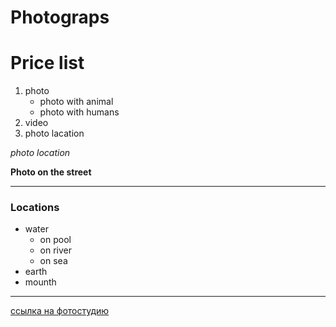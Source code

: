 # Photograps

# Price list

1. photo
    * photo with animal
    * photo with humans
2. video
3. photo lacation

*photo location*

**Photo on the street**

---
### Locations
+ water
     * on pool
     * on river
     * on sea
+ earth
+ mounth

---
[ссылка на фотостудию](https://www.studiorent.ru/studios/)
